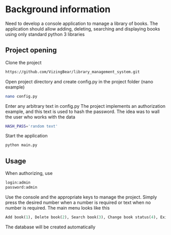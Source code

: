 # Background information

Need to develop a console application to manage a library of books. The application should allow adding, deleting, searching and displaying books using only standard python 3 libraries

## Project opening

Clone the project

```bash
https://github.com/VizingBear/library_management_system.git
```

Open project directory and create config.py in the project folder (nano example)

```bash
nano config.py
```

Enter any arbitrary text in config.py
The project implements an authorization example, and this text is used to hash the password. The idea was to wall the user who works with the data
```bash
HASH_PASS='random text'
```
Start the application
```bash
python main.py
```

## Usage
When authorizing, use 
```python
login:admin
password:admin
```
Use the console and the appropriate keys to manage the project. Simply press the desired number when a number is required or text when no number is required. The main menu looks like this
```python
Add book(1), Delete book(2), Search book(3), Change book status(4), Exit(0)
```
The database will be created automatically
